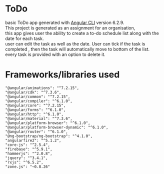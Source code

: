 # ToDo

 basic ToDo app generated with [Angular CLI](https://github.com/angular/angular-cli) version 6.2.9.\
 This project is generated as an assignment for an organisation,\
 this app gives user the ability to create a to-do schedule list along with the date for each task.\
 user can edit the task as well as the date.  User can tick if the task is completed , then the task will automatically move to bottom of the list.\
 every task  is provided with an option to delete it.
 
 # Frameworks/libraries used
  
    "@angular/animations": "^7.2.15",
    "@angular/cdk": "^7.3.6",
    "@angular/common": "^7.2.15",
    "@angular/compiler": "^6.1.0",
    "@angular/core": "^7.2.15",
    "@angular/forms": "^6.1.0",
    "@angular/http": "^6.1.0",
    "@angular/material": "^7.3.6",
    "@angular/platform-browser": "^6.1.0",
    "@angular/platform-browser-dynamic": "^6.1.0",
    "@angular/router": "^6.1.0",
    "@ng-bootstrap/ng-bootstrap": "^4.1.0",
    "angularfire2": "^5.1.2",
    "core-js": "^2.5.4",
    "firebase": "^5.9.1",
    "hammerjs": "^2.0.8",
    "jquery": "^3.4.1",
    "rxjs": "^6.5.2",
    "zone.js": "~0.8.26"
